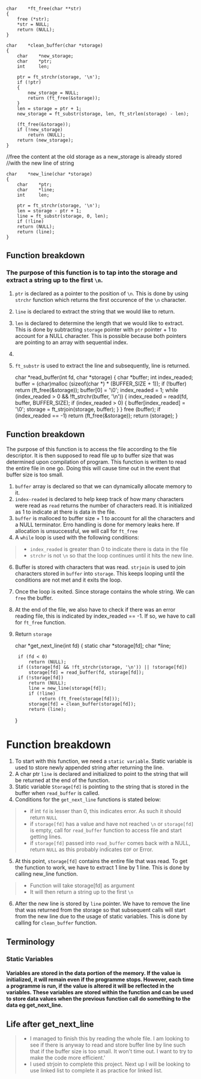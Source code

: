 
	char    *ft_free(char **str)
	{
	    free (*str);
	    *str = NULL;
	    return (NULL);
	}

	char    *clean_buffer(char *storage)
	{
	    char    *new_storage;
	    char    *ptr;
	    int     len;
	
	    ptr = ft_strchr(storage, '\n');
	    if (!ptr)
	    {
	        new_storage = NULL;
	        return (ft_free(&storage));
	    }
	    len = storage = ptr + 1;
	    new_storage = ft_substr(storage, len, ft_strlen(storage) - len);
	
	    (ft_free(&storage));
	    if (!new_storage)
	        return (NULL);
	    return (new_storage);
	}
 
//free the content at the old storage as a new_storage is already stored
//with the new line of string

	char    *new_line(char *storage)
	{
	    char    *ptr;
	    char    *line;
	    int     len;
	
	    ptr = ft_strchr(storage, '\n');
	    len = storage - ptr + 1;
	    line = ft_substr(storage, 0, len);
	    if (!line)
		return (NULL);
	    return (line);
	}
## Function breakdown
### The purpose of this function is to tap into the storage and extract a string up to the first `\n`.
1. `ptr` is declared as a pointer to the position of `\n`. This is done by using `strchr` function which returns the first occurence of the `\n` character.
2. `line` is declared to extract the string that we would like to return.
3. `len` is declared to determine the length that we would like to extract. This is done by subtracting `storage` pointer with `ptr` pointer + 1 to account for a NULL character. This is possible because both pointers are pointing to an array with sequential index.
4. 
5. `ft_substr` is used to extract the line and subsequently, line is returned. 

	char    *read_buffer(int fd, char *storage)
	{
	    char    *buffer;
	    int     index_readed;
	    buffer = (char)malloc (sizeof(char *) * (BUFFER_SIZE + 1));
	    if (!buffer)
	        return (ft_free(&storage));
	    buffer[0] = '\0';
	    index_readed = 1;
	    while (index_readed > 0 && !ft_strchr(buffer, '\n'))
	    {
	        index_readed = read(fd, buffer, BUFFER_SIZE);
	        if (index_readed > 0)
	        {
	            buffer[index_readed] = '\0';
	            storage = ft_strjoin(storage, buffer);
	        }
	    }
	    free (buffer);
	    if (index_readed == -1)
	        return (ft_free(&storage));
	    return (storage);
	}
## Function breakdown
The purpose of this function is to access the file according to the file descriptor. It is then supposed to read file up to buffer size that was determined upon compilation of program. This function is written to read the entire file in one go. Doing this will cause time out in the event that buffer size is too small.
1. `buffer` array is declared so that we can dynamically allocate memory to it.
2. `index-readed` is declared to help keep track of how many characters were read as `read` returns the number of characters read. It is initialized as 1 to indicate
   at there is data in the file.
4. `buffer` is malloced to buffer size + 1 to account for all the characters and a NULL terminator. Erro handling is done for memory leaks here. If allocation is unsuccessful, we will call for `ft_free`
5. A `while` loop is used with the following conditions:
> - `index_readed` is greater than 0 to indicate there is data in the file
> - `strchr` is not `\n` so that the loop continues until it hits the new line.
6. Buffer is stored with characters that was read. `strjoin` is used to join characters stored in `buffer` into `storage`. This keeps looping until the conditions are not met and it exits the loop.
7. Once the loop is exited. Since storage contains the whole string. We can `free` the buffer.
8. At the end of the file, we also have to check if there was an error reading file, this is indicated by index_readed == -1. If so, we have to call for `ft_free` function.
9. Return `storage`

	char	*get_next_line(int fd)
	{
		static char *storage[fd];
		char        *line;	
	
		if (fd < 0)
			return (NULL);
		if ((storage[fd] && !ft_strchr(storage, '\n')) || !storage[fd])
			storage[fd] = read_buffer(fd, storage[fd]);
		if (!storage[fd])
			return (NULL);
	    	line = new_line(storage[fd]);
	    	if (!line)
	        	return (ft_free(storage[fd]));
	    	storage[fd] = clean_buffer(storage[fd]);
	    	return (line);
	}
# Function breakdown
1. To start with this function, we need a `static variable`. Static variable is used to store newly appended string after returning the line.
2. A char ptr `line` is declared and initialized to point to the string that will be returned at the end of the function.
3. Static variable `Storage[fd]` is pointing to the string that is stored in the buffer when `read_buffer` is called.
4. Conditions for the `get_next_line` functions is stated below:
> - if int `fd` is lesser than 0, this indicates error. As such it should return `NULL`
> - if `storage[fd]` has a value and have not reached `\n` or `storage[fd]` is empty, call for `read_buffer` function to access file and start getting lines.
> - if `storage[fd]` passed into `read_buffer` comes back with a NULL,  return `NULL` as this probably indicates `EOF` or Error.
5. At this point, `storage[fd]` contains the entire file that was read. To get the function to work, we have to extract 1 line by 1 line. This is done by calling new_line function.
> - Function will take storage[fd] as argument
> - It will then return a string up to the first `\n`
6. After the new line is stored by `line` pointer. We have to remove the line that was returned from the storage so that subsequent calls will start from the new line due to the usage of static variables. This is done by calling for `clean_buffer` function.
## Terminology
### Static Variables
#### Variables are stored in the data portion of the memory. If the value is initialized, it will remain even if the programme stops. However, each time a programme is run, if the value is altered it will be reflected in the variables. These variables are stored within the function and can be used to store data values when the previous function call do something to the data eg get_next_line.
## Life after get_next_line
> - I managed to finish this by reading the whole file. I am looking to see if there is anyway to read and store buffer line by line such that if the buffer size is too small. It won't time out. I want to try to make the code more efficient.'
> - I used strjoin to complete this project. Next up I will be looking to use linked list to complete it as practice for linked list.
